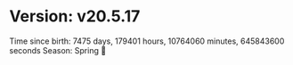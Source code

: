 # Version: v20.5.17
Time since birth: 7475 days, 179401 hours, 10764060 minutes, 645843600 seconds
Season: Spring 🌸
